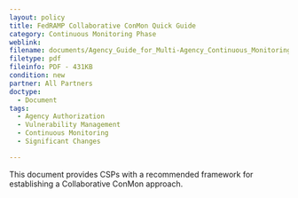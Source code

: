 ```yaml
---
layout: policy   
title: FedRAMP Collaborative ConMon Quick Guide
category: Continuous Monitoring Phase
weblink:
filename: documents/Agency_Guide_for_Multi-Agency_Continuous_Monitoring.pdf
filetype: pdf
fileinfo: PDF - 431KB
condition: new
partner: All Partners
doctype:
  - Document
tags:
  - Agency Authorization
  - Vulnerability Management
  - Continuous Monitoring
  - Significant Changes

---
```

This document provides CSPs with a recommended framework for establishing a Collaborative ConMon approach. 
